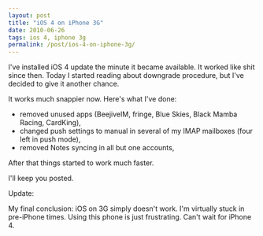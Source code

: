 ```yaml
---
layout: post
title: "iOS 4 on iPhone 3G"
date: 2010-06-26
tags: ios 4, iphone 3g
permalink: /post/ios-4-on-iphone-3g/
---
```

I've installed iOS 4 update the minute it became available. It worked like shit since then. Today I started reading about downgrade procedure, but I've decided to give it another chance.

It works much snappier now. Here's what I've done:

- removed unused apps (BeejiveIM, fringe, Blue Skies, Black Mamba Racing, CardKing),
- changed push settings to manual in several of my IMAP mailboxes (four left in push mode),
- removed Notes syncing in all but one accounts,

After that things started to work much faster.

I'll keep you posted.

Update:

My final conclusion: iOS on 3G simply doesn't work. I'm virtually stuck in pre-iPhone times. Using this phone is just frustrating. Can't wait for iPhone 4.
